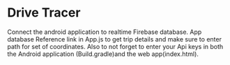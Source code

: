 # Drive Tracer
Connect the android application to realtime Firebase database. App database Reference link in App.js to get trip details and make sure to enter path for set of coordinates. Also to not forget to enter your Api keys in both the Android application (Build.gradle)and the web app(index.html).
